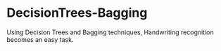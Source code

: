 # DecisionTrees-Bagging
Using Decision Trees and Bagging techniques, Handwriting recognition becomes an easy task.
